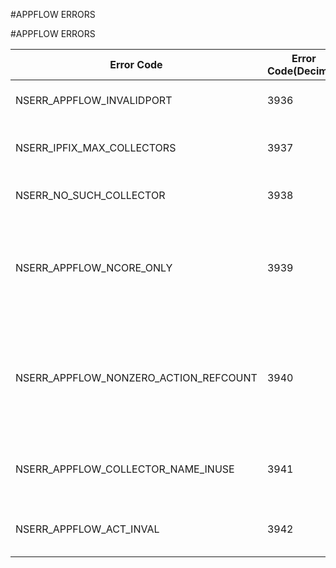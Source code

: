 #APPFLOW ERRORS

#APPFLOW ERRORS



<table><thead><tr><th>Error Code</th><th>Error Code(Decimal)</th><th>Error Code(Hex)</th><th>Error Message</th></tr></thead><tbody><tr><td>NSERR_APPFLOW_INVALIDPORT</td><td>3936</td><td>0xf60</td><td>Invalid collector port</td><tr><tr><td>NSERR_IPFIX_MAX_COLLECTORS</td><td>3937</td><td>0xf61</td><td>Exceeded maximum collectors limit</td><tr><tr><td>NSERR_NO_SUCH_COLLECTOR</td><td>3938</td><td>0xf62</td><td>No matching collector</td><tr><tr><td>NSERR_APPFLOW_NCORE_ONLY</td><td>3939</td><td>0xf63</td><td>The AppFlow feature is available only on Citrix NetScaler nCore.</td><tr><tr><td>NSERR_APPFLOW_NONZERO_ACTION_REFCOUNT</td><td>3940</td><td>0xf64</td><td>The specified AppFlow collector is being used in an AppFlow action.</td><tr><tr><td>NSERR_APPFLOW_COLLECTOR_NAME_INUSE</td><td>3941</td><td>0xf65</td><td>AppFlow collector name already in use.</td><tr><tr><td>NSERR_APPFLOW_ACT_INVAL</td><td>3942</td><td>0xf66</td><td>No such AppFlow action exists.</td><tr></tbody></table>
